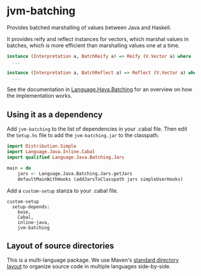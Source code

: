# jvm-batching

Provides batched marshalling of values between Java and Haskell.

It provides reify and reflect instances for vectors, which marshal
values in batches, which is more efficient than marshalling values
one at a time.

```Haskell
instance (Interpretation a, BatchReify a) => Reify (V.Vector a) where
  ...

instance (Interpretation a, BatchReflect a) => Reflect (V.Vector a) where
  ...
```

See the documentation in
[Language.Hava.Batching](src/main/haskell/Language/Java/Batching.hs)
for an overview on how the implementation works.

## Using it as a dependency

Add `jvm-batching` to the list of dependencies in your .cabal file.
Then edit the `Setup.hs` file to add the `jvm-batching.jar` to the
classpath.

```Haskell
import Distribution.Simple
import Language.Java.Inline.Cabal
import qualified Language.Java.Batching.Jars

main = do
    jars <- Language.Java.Batching.Jars.getJars
    defaultMainWithHooks (addJarsToClasspath jars simpleUserHooks)
```

Add a `custom-setup` stanza to your .cabal file.

```
custom-setup
  setup-depends:
    base,
    Cabal,
    inline-java,
    jvm-batching
```

## Layout of source directories

This is a multi-language package. We use
Maven's [standard directory layout][maven-sdl] to organize source code
in multiple languages side-by-side.

[maven-sdl]: https://maven.apache.org/guides/introduction/introduction-to-the-standard-directory-layout.html
